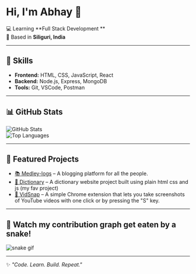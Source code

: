 # Hi, I'm Abhay 👋  


💻 Learning **Full Stack Development **  
📍 Based in **Siliguri, India**  

---

## 🚀 Skills
- **Frontend:** HTML, CSS, JavaScript, React  
- **Backend:** Node.js, Express, MongoDB  
- **Tools:** Git, VSCode, Postman  

---

## 📊 GitHub Stats
![GitHub Stats](https://github-readme-stats.vercel.app/api?username=Freakcodes&show_icons=true&theme=radical)  
![Top Languages](https://github-readme-stats.vercel.app/api/top-langs/?username=Freakcodes&layout=compact&theme=radical)  

---

## 🌟 Featured Projects
- [📚 Medley-logs](https://github.com/Freakcodes/Medley-logs) – A blogging platform for all the people.
- [📖 Dictionary](https://github.com/Freakcodes/Dictionary) – A dictionary website project built using plain html css and js (my fav project)  
- [🎥 VidSnap](https://github.com/Freakcodes/VidSnap) – A simple Chrome extension that lets you take screenshots of YouTube videos with one click or by pressing the "S" key.


---

## 🐍 Watch my contribution graph get eaten by a snake!
![snake gif](https://raw.githubusercontent.com/Freakcodes/Freakcodes/output/github-contribution-grid-snake.svg)


---

✨ *"Code. Learn. Build. Repeat."*
